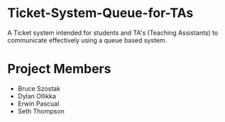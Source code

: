 # Ticket-System-Queue-for-TAs
A Ticket system intended for students and TA's (Teaching Assistants) to communicate effectively using a queue based system.

# Project Members
- Bruce Szostak
- Dylan Ollikka
- Erwin Pascual
- Seth Thompson

